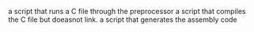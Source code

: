 a script that runs a C file through the preprocessor 
a script that compiles the C file but doeasnot link.
 a script that generates the assembly code
